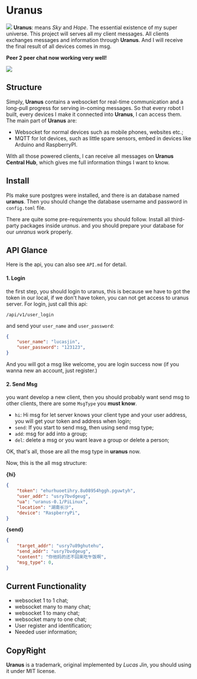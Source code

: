 # Uranus

![](https://i.loli.net/2018/05/14/5af93f6aabc6a.jpeg)
**Uranus**: means *Sky* and *Hope*. The essential existence of my super universe. This project will serves all my client messages.
All clients exchanges messages and information through **Uranus**. And I will receive the final result of all devices comes in msg.

**Peer 2 peer chat now working very well!**

![](https://i.loli.net/2018/05/20/5b0196f93d267.png)

## Structure
Simply, **Uranus** contains a websocket for real-time communication and a long-pull progress for serving in-coming messages. So that every robot I built, every devices I make it connected into **Uranus**, I can access them. The main part of **Uranus** are:
- Websocket for normal devices such as mobile phones, websites etc.;
- MQTT for Iot devices, such as little spare sensors, embed in devices like Arduino and RaspberryPI.

With all those powered clients, I can receive all messages on **Uranus Central Hub**, which gives me full information things I want to know.


## Install
Pls make sure postgres were installed, and there is an database named **uranus**. Then you should change the database username and password in `config.toml` file.

There are quite some pre-requirements you should follow. Install all third-party packages inside *uranus*. and you should prepare your database for our *unranus* work properly.




## API Glance

Here is the api, you can also see `API.md` for detail.

#### 1. Login

the first step, you should login to uranus, this is because we have to got the token in our local, if we don't have token, you can not get access to uranus server.
For login, just call this api:
```
/api/v1/user_login
```
and send your `user_name` and `user_password`:
```json
{
    "user_name": "lucasjin",
    "user_password": "123123",
}
```
And you will got a msg like welcome, you are login success now (if you wanna new an account, just register.)

#### 2. Send Msg

you want develop a new client, then you should probably want send msg to other clients, there are some `MsgType` you **must know**.

- `hi`: Hi msg for let server knows your client type and your user address, you will get your token and address when login;
- `send`: If you start to send msg, then using send msg type;
- `add`: msg for add into a group;
- `del`: delete a msg or you want leave a group or delete a person;

OK, that's all, those are all the msg type in **uranus** now.

Now, this is the all msg structure:

**{hi}**

```json
{
    "token": "ehurhuoetihry.8u08954hggh.pguwtyh",
    "user_addr": "usry7bvdgeug",
    "ua": "uranus-0.1/PiLinux",
    "location": "湖南长沙",
    "device": "RaspberryPi",
}
```

**{send}**

```json
{
    "target_addr": "usry7u89ghutehu",
    "send_addr": "usry7bvdgeug",
    "content": "你他妈的还不回来吃午饭啊",
    "msg_type": 0,
}
```

## Current Functionality
- websocket 1 to 1 chat;
- websocket many to many chat;
- websocket 1 to many chat;
- websocket many to one chat;
- User register and identification;
- Needed user information;




## CopyRight
**Uranus** is a trademark, original implemented by *Lucas Jin*, you should using it under MIT license.